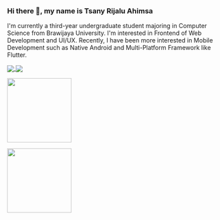 ### Hi there 👋, my name is Tsany Rijalu Ahimsa
I'm currently a third-year undergraduate student majoring in Computer Science from Brawijaya University. I'm interested in Frontend of Web Development and UI/UX. Recently, I have been more interested in Mobile Development such as Native Android and Multi-Platform Framework like Flutter.

<p>
  <a href="https://www.linkedin.com/in/ahimsarijalu/">
    <img align="center" src="https://img.shields.io/badge/-ahimsarijalu-blue?style=flat&logo=Linkedin&logoColor=white&link=https://www.linkedin.com/in/ahimsarijalu/">
  </a>
  <a href="https://www.linkedin.com/in/ahimsarijalu/">
    <img align="center" src="https://img.shields.io/badge/-ahimsarijalu-blue?style=flat&logo=Linkedin&logoColor=white&link=https://www.linkedin.com/in/ahimsarijalu/">
  </a>
</p>
<p>
  <a href="https://github-readme-stats.vercel.app/api?username=ahimsarijalu&show_icons=true&count_private=true&theme=dark">
    <img height="150" length="500" align="center" src="https://github-readme-stats.vercel.app/api?username=ahimsarijalu&show_icons=true&count_private=true&theme=dark">
  </a>
  <p></p>
  <a href="https://github-readme-stats.vercel.app/api/top-langs/?username=ahimsarijalu&layout=compact&theme=dark">
    <img height="150" lenght="500" align="center" src="https://github-readme-stats.vercel.app/api/top-langs/?username=ahimsarijalu&layout=compact&theme=dark">
  </a>
</p>
